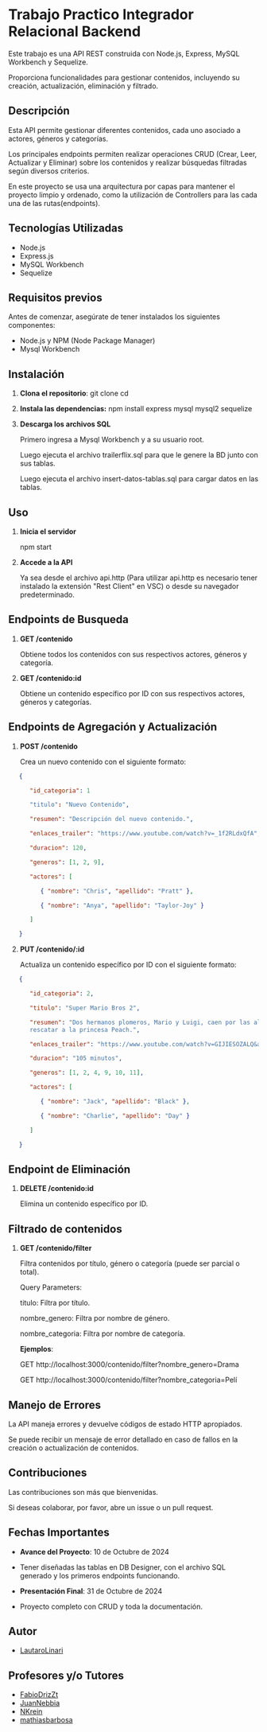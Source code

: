 # Trabajo Practico Integrador Relacional Backend

Este trabajo es una API REST construida con Node.js, Express, MySQL Workbench y Sequelize. 

Proporciona funcionalidades para gestionar contenidos, incluyendo su creación, actualización, eliminación y filtrado.


## Descripción

Esta API permite gestionar diferentes contenidos, cada uno asociado a actores, géneros y categorías. 

Los principales endpoints permiten realizar operaciones CRUD (Crear, Leer, Actualizar y Eliminar) sobre los contenidos y realizar búsquedas filtradas según diversos criterios.

En este proyecto se usa una arquitectura por capas para mantener el proyecto limpio y ordenado,  como la utilización de Controllers para las cada una de las rutas(endpoints).


## Tecnologías Utilizadas

- Node.js
- Express.js
- MySQL Workbench
- Sequelize


## Requisitos previos

Antes de comenzar, asegúrate de tener instalados los siguientes componentes:

- Node.js y NPM (Node Package Manager)
- Mysql Workbench


## Instalación

1. **Clona el repositorio**:
   git clone <url-del-repositorio>
   cd <nombre-del-repositorio>

2. **Instala las dependencias:**
   npm install express mysql mysql2 sequelize

3. **Descarga los archivos SQL**
   
   Primero ingresa a Mysql Workbench y a su usuario root.

   Luego ejecuta el archivo trailerflix.sql para que le genere la BD junto con sus tablas.

   Luego ejecuta el archivo insert-datos-tablas.sql para cargar datos en las tablas.


## Uso

1. **Inicia el servidor**
   
   npm start

2. **Accede a la API**
   
   Ya sea desde el archivo api.http (Para utilizar api.http es necesario tener instalado la extensión "Rest Client" en VSC) o desde su navegador predeterminado.


## Endpoints de Busqueda

1. **GET /contenido**
   
   Obtiene todos los contenidos con sus respectivos actores, géneros y categoría.

2. **GET /contenido:id**
   
   Obtiene un contenido específico por ID con sus respectivos actores, géneros y categorías.


## Endpoints de Agregación y Actualización

1. **POST /contenido**
   
   Crea un nuevo contenido con el siguiente formato:

```json
   {

      "id_categoria": 1

      "titulo": "Nuevo Contenido",

      "resumen": "Descripción del nuevo contenido.",

      "enlaces_trailer": "https://www.youtube.com/watch?v=_1f2RLdxQfA",

      "duracion": 120,

      "generos": [1, 2, 9],

      "actores": [

         { "nombre": "Chris", "apellido": "Pratt" },

         { "nombre": "Anya", "apellido": "Taylor-Joy" }

      ]

   }
```

2. **PUT /contenido/:id**
   
   Actualiza un contenido específico por ID con el siguiente formato:

```json
   {

      "id_categoria": 2,

      "titulo": "Super Mario Bros 2",

      "resumen": "Dos hermanos plomeros, Mario y Luigi, caen por las alcantarillas y llegan a un mundo subterráneo mágico en el que deben enfrentarse al malvado Bowser para 
      rescatar a la princesa Peach.",

      "enlaces_trailer": "https://www.youtube.com/watch?v=GIJIESOZALQ&ab_channel=TrailersTC",

      "duracion": "105 minutos",

      "generos": [1, 2, 4, 9, 10, 11],

      "actores": [

         { "nombre": "Jack", "apellido": "Black" },

         { "nombre": "Charlie", "apellido": "Day" }

      ]

   }
```


## Endpoint de Eliminación

1. **DELETE /contenido:id**
   
   Elimina un contenido específico por ID.


## Filtrado de contenidos

1. **GET /contenido/filter**
   
   Filtra contenidos por título, género o categoría (puede ser parcial o total).

   Query Parameters:

   titulo: Filtra por título.

   nombre_genero: Filtra por nombre de género.

   nombre_categoria: Filtra por nombre de categoría.


   **Ejemplos**: 
   
   GET http://localhost:3000/contenido/filter?nombre_genero=Drama

   GET http://localhost:3000/contenido/filter?nombre_categoria=Pelí


## Manejo de Errores

La API maneja errores y devuelve códigos de estado HTTP apropiados. 

Se puede recibir un mensaje de error detallado en caso de fallos en la creación o actualización de contenidos.


## Contribuciones

Las contribuciones son más que bienvenidas. 

Si deseas colaborar, por favor, abre un issue o un pull request.


## Fechas Importantes

- **Avance del Proyecto**: 10 de Octubre de 2024
- Tener diseñadas las tablas en DB Designer, con el archivo SQL generado y los primeros endpoints funcionando.


- **Presentación Final**: 31 de Octubre de 2024
- Proyecto completo con CRUD y toda la documentación.


## Autor

   - [LautaroLinari](https://github.com/LautaroLinari)


## Profesores y/o Tutores

   - [FabioDrizZt](https://github.com/FabioDrizZt)
   - [JuanNebbia](https://github.com/JuanNebbia)
   - [NKrein](https://github.com/NKrein)
   - [mathiasbarbosa](https://github.com/mathiasbarbosa)

